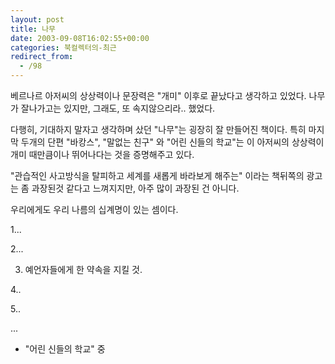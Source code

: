 ```yaml
---
layout: post
title: 나무
date: 2003-09-08T16:02:55+00:00
categories: 북컬렉터의-최근
redirect_from:
  - /98
---
```


베르나르 아저씨의 상상력이나 문장력은 "개미" 이후로 끝났다고 생각하고 있었다. 나무가 잘나가고는 있지만, 그래도, 또 속지않으리라.. 했었다.

다행히, 기대하지 말자고 생각하며 샀던 "나무"는 굉장히 잘 만들어진 책이다. 특히 마지막 두개의 단편 "바캉스", "말없는 친구" 와 "어린 신들의 학교"는 이 아저씨의 상상력이 개미 때만큼이나 뛰어나다는 것을 증명해주고 있다.

"관습적인 사고방식을 탈피하고 세계를 새롭게 바라보게 해주는" 이라는 책뒤쪽의 광고는 좀 과장된것 같다고 느껴지지만, 아주 많이 과장된 건 아니다.

우리에게도 우리 나름의 십계명이 있는 셈이다.

1...

2...

3. 예언자들에게 한 약속을 지킬 것.

4..

5..

...

- "어린 신들의 학교" 중


<div id=comments>
</div>
